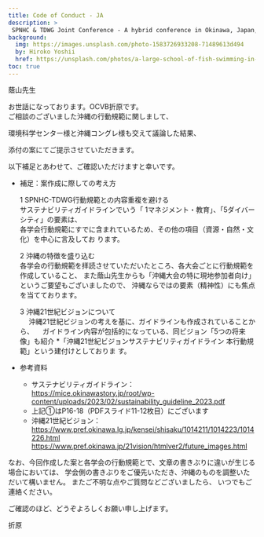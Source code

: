 ```yaml
---
title: Code of Conduct - JA
description: >
 SPNHC & TDWG Joint Conference - A hybrid conference in Okinawa, Japan, 2-6 September 2024
background:
  img: https://images.unsplash.com/photo-1583726933208-71489613d494
  by: Hiroko Yoshii
  href: https://unsplash.com/photos/a-large-school-of-fish-swimming-in-the-ocean-vYsOa_s3C6g
toc: true
---
```


蔭山先生 

お世話になっております。OCVB折原です。 
<br />
ご相談のございました沖縄の行動規範に関しまして、

環境科学センター様と沖縄コングレ様も交えて議論した結果、

添付の案にてご提示させていただきます。 

以下補足とあわせて、ご確認いただけますと幸いです。 

  * 補足：案作成に際しての考え方

    1 SPNHC-TDWG行動規範との内容重複を避ける <br />サステナビリティガイドラインでいう「 1マネジメント・教育」、「5ダイバーシティ」の要素は、 <br />各学会行動規範にすでに含まれているため、その他の項目（資源・自然・文化）を中心に言及してお ります。 

    2 沖縄の特徴を盛り込む <br />各学会の行動規範を拝読させていただいたところ、各大会ごとに行動規範を作成していること、 また蔭山先生からも「沖縄大会の特に現地参加者向け」というご要望もございましたので、 沖縄ならではの要素（精神性）にも焦点を当てております。

    3 沖縄21世紀ビジョンについて <br />
　  沖縄21世紀ビジョンの考えを基に、ガイドラインも作成されていることから、 　ガイドライン内容が包括的になっている、同ビジョン「5つの将来像」も紹介 
      *「沖縄21世紀ビジョンサステナビリティガイドライン 本行動規範」という建付けとしておりま す。 
  * 参考資料 
    * サステナビリティガイドライン： https://mice.okinawastory.jp/root/wp-content/uploads/2023/02/sustainability_guideline_2023.pdf 
    * 上記①はP16-18（PDFスライド11-12枚目）にございます 
    * 沖縄21世紀ビジョン： <br />
      https://www.pref.okinawa.lg.jp/kensei/shisaku/1014211/1014223/1014226.html 
      https://www.pref.okinawa.jp/21vision/htmlver2/future_images.html 

なお、今回作成した案と各学会の行動規範とで、文章の書きぶりに違いが生じる場合においては、 学会側の書きぶりをご優先いただき、沖縄のものを調整いただいて構いません。 
またご不明な点やご質問などございましたら、 
いつでもご連絡ください。 
<br />

ご確認のほど、どうぞよろしくお願い申し上げます。 
<br />

折原 
